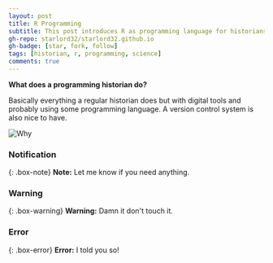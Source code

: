 ```yaml
---
layout: post
title: R Programming
subtitle: This post introduces R as programming language for historians
gh-repo: starlord32/starlord32.github.io
gh-badge: [star, fork, follow]
tags: [historian, r, programming, science]
comments: true
---
```


**What does a programming historian do?**

Basically everything a regular historian does but with digital tools and probably using some programming language.
A version control system is also nice to have.

![Why](http://www.phdcomics.com/comics/archive/phd1029.gif)

### Notification

{: .box-note}
**Note:** Let me know if you need anything.

### Warning

{: .box-warning}
**Warning:** Damn it don't touch it.

### Error

{: .box-error}
**Error:** I told you so!
